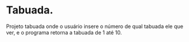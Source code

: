 # Tabuada.

Projeto tabuada onde o usuário insere o número de qual tabuada ele que ver, e o programa retorna a tabuada de 1 até 10.
